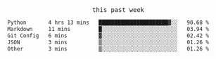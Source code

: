 

<p align="center"><samp>this past week</samp></p>
<!--START_SECTION:waka-->

```txt
Python       4 hrs 13 mins   ██████████████████████▓░░   90.68 %
Markdown     11 mins         █░░░░░░░░░░░░░░░░░░░░░░░░   03.94 %
Git Config   6 mins          ▓░░░░░░░░░░░░░░░░░░░░░░░░   02.42 %
JSON         3 mins          ▒░░░░░░░░░░░░░░░░░░░░░░░░   01.26 %
Other        3 mins          ▒░░░░░░░░░░░░░░░░░░░░░░░░   01.26 %
```

<!--END_SECTION:waka-->


